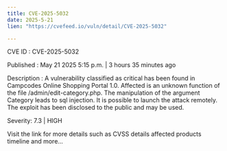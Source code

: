 ```yaml
---
title: CVE-2025-5032
date: 2025-5-21
lien: "https://cvefeed.io/vuln/detail/CVE-2025-5032"

---
```


CVE ID : CVE-2025-5032

Published :  May 21
2025
5:15 p.m. | 3 hours
35 minutes ago

Description : A vulnerability classified as critical has been found in Campcodes Online Shopping Portal 1.0. Affected is an unknown function of the file /admin/edit-category.php. The manipulation of the argument Category leads to sql injection. It is possible to launch the attack remotely. The exploit has been disclosed to the public and may be used.

Severity: 7.3 | HIGH

Visit the link for more details
such as CVSS details
affected products
timeline
and more...

